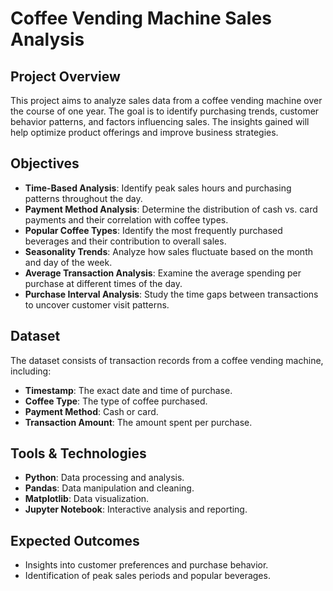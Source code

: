 # Coffee Vending Machine Sales Analysis

## Project Overview
This project aims to analyze sales data from a coffee vending machine over the course of one year. The goal is to identify purchasing trends, customer behavior patterns, and factors influencing sales. The insights gained will help optimize product offerings and improve business strategies.

## Objectives
- **Time-Based Analysis**: Identify peak sales hours and purchasing patterns throughout the day.
- **Payment Method Analysis**: Determine the distribution of cash vs. card payments and their correlation with coffee types.
- **Popular Coffee Types**: Identify the most frequently purchased beverages and their contribution to overall sales.
- **Seasonality Trends**: Analyze how sales fluctuate based on the month and day of the week.
- **Average Transaction Analysis**: Examine the average spending per purchase at different times of the day.
- **Purchase Interval Analysis**: Study the time gaps between transactions to uncover customer visit patterns.

## Dataset
The dataset consists of transaction records from a coffee vending machine, including:
- **Timestamp**: The exact date and time of purchase.
- **Coffee Type**: The type of coffee purchased.
- **Payment Method**: Cash or card.
- **Transaction Amount**: The amount spent per purchase.

## Tools & Technologies
- **Python**: Data processing and analysis.
- **Pandas**: Data manipulation and cleaning.
- **Matplotlib**: Data visualization.
- **Jupyter Notebook**: Interactive analysis and reporting.

## Expected Outcomes
- Insights into customer preferences and purchase behavior.
- Identification of peak sales periods and popular beverages.


